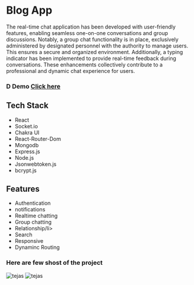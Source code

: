 <h1>Blog App</h1>
<P>The real-time chat application has been developed with user-friendly features, enabling seamless one-on-one conversations and group discussions. Notably, a group chat functionality is in place, exclusively administered by designated personnel with the authority to manage users. This ensures a secure and organized environment. Additionally, a typing indicator has been implemented to provide real-time feedback during conversations. These enhancements collectively contribute to a professional and dynamic chat experience for users.
</P>

<h3>D Demo <a href='https://chatspehre.netlify.app/'>Click here</a></h3>

<h2>Tech Stack</h2>
<div>
  <ul>
    <li> React</li>
    <li>Socket.io</li>
     <li>Chakra UI</li>
     <li>React-Router-Dom</li>
     <li>Mongodb</li>
      <li>Express.js</li>
      <li>Node.js</li>
      <li>Jsonwebtoken.js</li>
     <li>bcrypt.js</li>
  </ul>
</div>
<h2>Features</h2>
  <ul>
    <li>Authentication</li>
    <li>notifications</li>
    <li>Realtime chatting</li>
    <Li>Group chatting</Li>
     <li>Relationship/li>
     <li>Search</li>
     <li>Responsive</li>
     <li>Dynaminc Routing</li>
    
    
  </ul>
  <h3>Here are few shost of the project</h3>
  <div>
  <img src='https://github.com/YelveTejas/wechat/assets/103955930/b640a727-b62d-4d8d-a516-59aff21af387' alt='tejas'></img>
   <img src='https://github.com/YelveTejas/wechat/assets/103955930/3d43e417-21a3-4d69-9048-d3b398d37c56' alt='tejas'></img>
  


</div>
